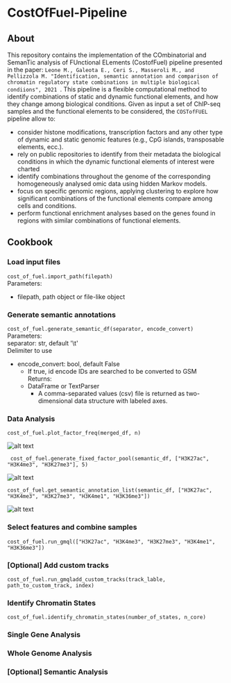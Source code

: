 # CostOfFuel-Pipeline

## About
This repository contains the implementation of the COmbinatorial and SemanTic analysis of FUnctional ELements (CostofFuel) pipeline presented in the paper: ```Leone M., Galeota E., Ceri S., Masseroli M., and Pellizzola M. "Identification, semantic annotation and comparison of chromatin regulatory state combinations in multiple biological condiions", 2021 ```. This pipeline is a flexible computational method to identify combinations of static and dynamic functional elements, and how they change among biological conditions. 
Given as input a set of ChIP-seq samples and the functional elements to be considered, the ```COSTofFUEL``` pipeline allow to:

- consider histone modifications, transcription factors and any other type of dynamic and static genomic features (e.g., CpG islands, transposable elements, ecc.). 
- rely on public repositories to identify from their metadata the biological conditions in which the dynamic functional elements of interest were charted
- identify combinations throughout the genome of the corresponding homogeneously analysed omic data using hidden Markov models. 
- focus on specific genomic regions, applying clustering to explore how significant combinations of the functional elements compare among cells and conditions. 
- perform functional enrichment analyses based on the genes found in regions with similar combinations of functional elements.

## Cookbook

### Load input files
```cost_of_fuel.import_path(filepath)```<br/>
Parameters: 
* filepath, path object or file-like object

### Generate semantic annotations
```cost_of_fuel.generate_semantic_df(separator, encode_convert)```<br/>
Parameters: <br/>
  separator: str, default '\t' <br/>
Delimiter to use
* encode_convert: bool, default False
  * If true, id encode IDs are searched to be converted to GSM <br/>
Returns: 
  - DataFrame or TextParser
    - A comma-separated values (csv) file is returned as two-dimensional data structure with labeled axes.

### Data Analysis
```cost_of_fuel.plot_factor_freq(merged_df, n)```<br/>

![alt text](https://drive.google.com/uc?export=download&id=1WyFjK1eYM9nSbMKLht0dXp6ouscZ381P)

``` cost_of_fuel.generate_fixed_factor_pool(semantic_df, ["H3K27ac", "H3K4me3", "H3K27me3"], 5)```

![alt text](https://drive.google.com/uc?export=download&id=1TD-wc-4rJ0DDagZebLu0BgFeLVJ8SwW0)

```cost_of_fuel.get_semantic_annotation_list(semantic_df, ["H3K27ac", "H3K4me3", "H3K27me3", "H3K4me1", "H3K36me3"])```

![alt text](https://drive.google.com/uc?export=download&id=1llQnJyeJku6evCgDaOymWuiIgCE5dYXO)


### Select features and combine samples

```cost_of_fuel.run_gmql(["H3K27ac", "H3K4me3", "H3K27me3", "H3K4me1", "H3K36me3"])```

### [Optional] Add custom tracks

```cost_of_fuel.run_gmqladd_custom_tracks(track_lable, path_to_custom_track, index)```

### Identify Chromatin States

```cost_of_fuel.identify_chromatin_states(number_of_states, n_core)```

### Single Gene Analysis



### Whole Genome Analysis

### [Optional] Semantic Analysis

